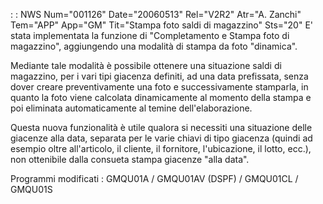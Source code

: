  :  : NWS Num="001126" Date="20060513" Rel="V2R2" Atr="A. Zanchi" Tem="APP" App="GM" Tit="Stampa foto saldi di magazzino" Sts="20"
E' stata implementata la funzione di "Completamento e Stampa foto di magazzino", aggiungendo una modalità di stampa da foto "dinamica".

Mediante tale modalità è possibile ottenere una situazione saldi di magazzino, per i vari tipi giacenza definiti, ad una data prefissata, senza dover creare preventivamente una foto e successivamente stamparla, in quanto la foto viene calcolata dinamicamente al momento della stampa
e poi eliminata automaticamente al temine dell'elaborazione.

Questa nuova funzionalità è utile qualora si necessiti una situazione delle giacenze alla data, separata per le varie chiavi di tipo giacenza (quindi ad esempio oltre all'articolo, il cliente, il
fornitore, l'ubicazione, il lotto, ecc.), non ottenibile dalla consueta stampa giacenze "alla data".

Programmi modificati :  GMQU01A / GMQU01AV (DSPF) / GMQU01CL / GMQU01S

